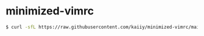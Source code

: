 # minimized-vimrc

```sh
$ curl -sfL https://raw.githubusercontent.com/kaiiy/minimized-vimrc/main/.vimrc -o ~/.vimrc
```
